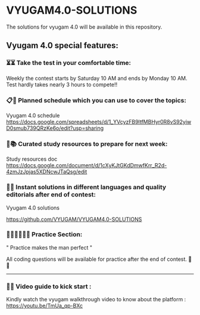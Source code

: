 # VYUGAM4.0-SOLUTIONS
The solutions for vyugam 4.0  will be available in this repository.

Vyugam 4.0 special features: 
----------------------------------------

### ⏳⏳ Take the test in your comfortable time:

Weekly the contest starts by Saturday 10 AM and ends by Monday 10 AM.
Test hardly takes nearly 3 hours to compete!!

### 📋📆 Planned schedule which you can use to cover the topics:

Vyugam 4.0 schedule
https://docs.google.com/spreadsheets/d/1_YVcyzFB9ltfMBHyr0R8vS92yiwD0smub739QRzKe6o/edit?usp=sharing 

### 📖📚 Curated study resources to prepare for next week: 
Study resources doc
https://docs.google.com/document/d/1cXyKJtGKdDmwfKrr_R2d-4zmJzJpjas5XDNcwJTaQsg/edit 

### 🎯🧩 Instant solutions in different languages and quality editorials after end of contest:
Vyugam 4.0 solutions

https://github.com/VYUGAM/VYUGAM4.0-SOLUTIONS

### 🏃🏻‍♂️🏃🏻‍♂️ Practice Section:
  " Practice makes the man perfect " 

All coding questions will be available for practice after the end of contest. 🧐😊

--------------------------------------------------------------------------------------

### 🎥🎥 Video guide to kick start :  
Kindly watch the vyugam walkthrough video to know about the platform :  https://youtu.be/TmUa_qp-BXc
